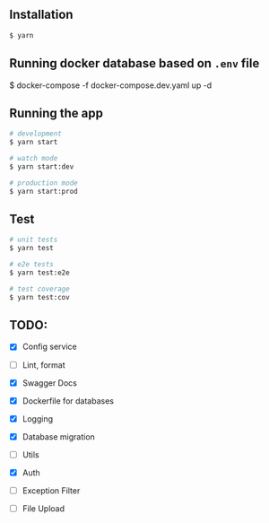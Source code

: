## Installation

```bash
$ yarn 
```

## Running docker database based on `.env` file
$ docker-compose -f docker-compose.dev.yaml up -d
## Running the app

```bash
# development
$ yarn start

# watch mode
$ yarn start:dev

# production mode
$ yarn start:prod
```

## Test

```bash
# unit tests
$ yarn test

# e2e tests
$ yarn test:e2e

# test coverage
$ yarn test:cov
```

## TODO:
- [x] Config service
- [ ] Lint, format
- [x] Swagger Docs
- [x] Dockerfile for databases
- [x] Logging
- [x] Database migration
- [ ] Utils
- [x] Auth
- [ ] Exception Filter
- [ ] File Upload


